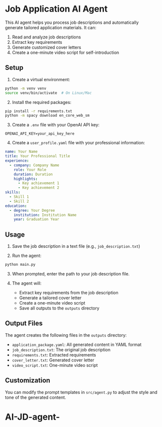 # Job Application AI Agent

This AI agent helps you process job descriptions and automatically generate tailored application materials. It can:
1. Read and analyze job descriptions
2. Extract key requirements
3. Generate customized cover letters
4. Create a one-minute video script for self-introduction

## Setup

1. Create a virtual environment:
```bash
python -m venv venv
source venv/bin/activate  # On Linux/Mac
```

2. Install the required packages:
```bash
pip install -r requirements.txt
python -m spacy download en_core_web_sm
```

3. Create a `.env` file with your OpenAI API key:
```
OPENAI_API_KEY=your_api_key_here
```

4. Create a `user_profile.yaml` file with your professional information:
```yaml
name: Your Name
title: Your Professional Title
experience:
  - company: Company Name
    role: Your Role
    duration: Duration
    highlights:
      - Key achievement 1
      - Key achievement 2
skills:
  - Skill 1
  - Skill 2
education:
  - degree: Your Degree
    institution: Institution Name
    year: Graduation Year
```

## Usage

1. Save the job description in a text file (e.g., `job_description.txt`)

2. Run the agent:
```bash
python main.py
```

3. When prompted, enter the path to your job description file.

4. The agent will:
   - Extract key requirements from the job description
   - Generate a tailored cover letter
   - Create a one-minute video script
   - Save all outputs to the `outputs` directory

## Output Files

The agent creates the following files in the `outputs` directory:
- `application_package.yaml`: All generated content in YAML format
- `job_description.txt`: The original job description
- `requirements.txt`: Extracted requirements
- `cover_letter.txt`: Generated cover letter
- `video_script.txt`: One-minute video script

## Customization

You can modify the prompt templates in `src/agent.py` to adjust the style and tone of the generated content.
# AI-JD-agent-
